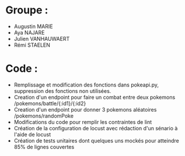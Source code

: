 # Groupe :

- Augustin MARIE
- Aya NAJARE
- Julien VANHAUWAERT
- Rémi STAELEN

# Code :

- Remplissage et modification des fonctions dans pokeapi.py, suppression des fonctions non utilisées.
- Creation d'un endpoint pour faire un combat entre deux pokemons /pokemons/battle/{:id1}/{:id2}
- Creation d'un endpoint pour donner 3 pokemons aléatoires /pokemons/randomPoke
- Modifications du code pour remplir les contraintes de lint
- Création de la configuration de locust avec rédaction d'un sénario à l'aide de locust
- Création de tests unitaires dont quelques uns mockés pour atteindre 85% de lignes couvertes
